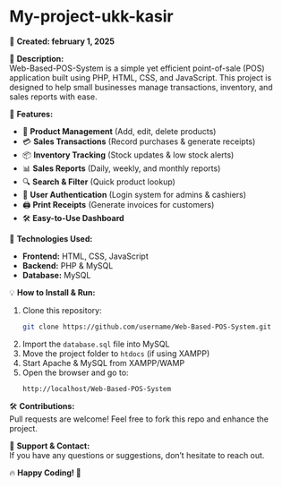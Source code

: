 # My-project-ukk-kasir
📅 **Created: february 1, 2025**  

🚀 **Description:**  
Web-Based-POS-System is a simple yet efficient point-of-sale (POS) application built using PHP, HTML, CSS, and JavaScript. This project is designed to help small businesses manage transactions, inventory, and sales reports with ease.  

🔹 **Features:**  
- 🛒 **Product Management** (Add, edit, delete products)  
- 💳 **Sales Transactions** (Record purchases & generate receipts)  
- 📦 **Inventory Tracking** (Stock updates & low stock alerts)  
- 📊 **Sales Reports** (Daily, weekly, and monthly reports)  
- 🔍 **Search & Filter** (Quick product lookup)  
- 👤 **User Authentication** (Login system for admins & cashiers)  
- 🖨️ **Print Receipts** (Generate invoices for customers)  
- 🛠️ **Easy-to-Use Dashboard**  

📌 **Technologies Used:**  
- **Frontend:** HTML, CSS, JavaScript  
- **Backend:** PHP & MySQL  
- **Database:** MySQL  

💡 **How to Install & Run:**  
1. Clone this repository:  
   ```bash
   git clone https://github.com/username/Web-Based-POS-System.git
   ```
2. Import the `database.sql` file into MySQL  
3. Move the project folder to `htdocs` (if using XAMPP)  
4. Start Apache & MySQL from XAMPP/WAMP  
5. Open the browser and go to:  
   ```
   http://localhost/Web-Based-POS-System
   ```  

🛠 **Contributions:**  
Pull requests are welcome! Feel free to fork this repo and enhance the project.  

📩 **Support & Contact:**  
If you have any questions or suggestions, don’t hesitate to reach out.  

🔥 **Happy Coding! 🚀** 
